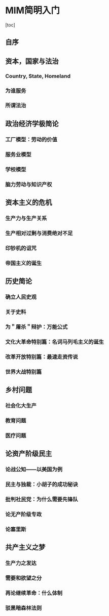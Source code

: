 # MlM简明入门
[toc]
## 自序

## 资本，国家与法治

### Country, State, Homeland

### 为谁服务

### 所谓法治

## 政治经济学极简论

### 工厂模型：劳动的价值

### 服务业模型

### 学校模型

### 脑力劳动与知识产权

## 资本主义的危机

### 生产力与生产关系

### 生产相对过剩与消费绝对不足

### 印钞机的诅咒

### 帝国主义的诞生

## 历史简论

### 确立人民史观

### 关于史料

### 为＂屠杀＂辩护：万能公式

### 文化大革命特别篇：名词马列毛主义的诞生

### 改革开放特别篇：最速走资传说

### 世界大战特别篇

## 乡村问题

### 社会化大生产

### 教育问题

### 医疗问题

## 论资产阶级民主

### 论战公知——以美国为例

### 民主与独裁：小胡子的成功秘诀

### 批判社民党：为什么需要先锋队

### 论无产阶级专政

### 论塞里斯

## 共产主义之梦

### 生产力之发达

### 需要和欲望之分

### 再论继续革命：什么体制

### 驳黑暗森林法则
<!--stackedit_data:
eyJoaXN0b3J5IjpbLTQzMzI5NTc1NSwtMTIxOTk3ODM0MiwtMT
ExNDkxMzM1OF19
-->